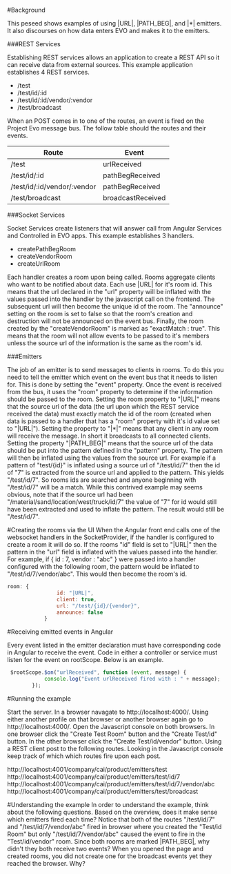#Background

This peseed shows examples of using |URL|, |PATH_BEG|, and |*| emitters.  It also discourses on how data enters EVO and makes it to the emitters.

###REST Services

Establishing REST services allows an application to create a REST API so it can receive data from external sources.  This example application establishes 4 REST services.

- /test
- /test/id/:id
- /test/id/:id/vendor/:vendor
- /test/broadcast

When an POST comes in to one of the routes, an event is fired on the Project Evo message bus.  The follow table should the routes and their events.

| Route | Event |
| ------ | ------ |
| /test | urlReceived |
| /test/id/:id | pathBegReceived |
| /test/id/:id/vendor/:vendor | pathBegReceived |
| /test/broadcast | broadcastReceived |


###Socket Services

Socket Services create listeners that will answer call from Angular Services and Controlled in EVO apps.  This example establishes 3 handlers.

* createPathBegRoom
* createVendorRoom
* createUrlRoom

Each handler creates a room upon being called.  Rooms aggregate clients who want to be notified about data.  Each use |URL| for it's room id.  This means
that the url declared in the "url" property will be inflated with the values passed into the handler by the javascript call on the frontend.  The subsequent url
will then become the unique id of the room.  The "announce" setting on the room is set to false so that the room's
creation and destruction will not be announced on the event bus.  Finally, the room created by the "createVendorRoom" is marked as "exactMatch : true".  This means
that the room will not allow events to be passed to it's members unless the source url of the information is the same as the room's id.

###Emitters

The job  of an emitter is to send messages to clients in rooms.  To do this you need to tell the emitter which event on the event bus that it needs to listen for.
This is done by setting the "event" property.  Once the event is received from the bus, it uses the "room" property to determine if the information should be passed to
the room.  Setting the room property to "|URL|" means that the source url of the data (the url upon which the REST service received the data) must exactly match the id of
the room (created when data is passed to a handler that has a "room" property with it's id value set to "|URL|").  Setting the property to "|*|"  means that any client in
any room will receive the message.  In short it broadcasts to all connected clients.  Setting the property "|PATH_BEG|" means that the source url of the data should be
put into the pattern defined in the "pattern" property.  The pattern will then be inflated using the values from the source url.  For example if a pattern of "test/{id}"
is inflated using a source url of "/test/id/7" then the id of "7" is extracted from the source url and applied to the pattern.  This yields "/test/id/7".  So rooms ids are searched
and anyone beginning with "/test/id/7" will be a match. While this contrived example may seems obvious, note that if the source url had been "/material/sand/location/west/truck/id/7" the
value of "7" for id would still have been extracted and used to inflate the pattern.  The result would still be "/test/id/7".


#Creating the rooms via the UI
When the Angular front end calls one of the websocket handlers in the SocketProvider, if the handler is configured to create a room it will do so.  If the rooms "id" field is set to "|URL|" then the pattern
in the "url" field is inflated with the values passed into the handler.  For example, if { id : 7, vendor : "abc" } were passed into a handler configured with the following room, the pattern would be inflated
to "/test/id/7/vendor/abc".  This would then become the room's id.

```javascript
room: {
                id: "|URL|",
                client: true,
                url: "/test/{id}/{vendor}",
                announce: false
            }
```


#Receiving emitted events in Angular

Every event listed in the emitter declaration must have corresponding code in Angular to receive the event.  Code in either a controller or service must listen for the event on
rootScope.  Below is an example.


```javascript
 $rootScope.$on("urlReceived", function (event, message) {
            console.log("Event urlReceived fired with : " + message);
        });
```


#Running the example

Start the server.  In a browser navagate to http://localhost:4000/.  Using either another profile on that browser or another browser again go to http://localhost:4000/.  Open the Javascript console
on both browsers. In one browser click the "Create Test Room" button and the "Create Test/id" button.  In the other browser click the "Create Test/id/vendor" button.  Using a REST client post to the following routes.
Looking in the Javascript console keep track of which which routes fire upon each post.

http://localhost:4001/company/cai/product/emitters/test
http://localhost:4001/company/cai/product/emitters/test/id/7
http://localhost:4001/company/cai/product/emitters/test/id/7/vendor/abc
http://localhost:4001/company/cai/product/emitters/test/broadcast


#Understanding the example
In order to understand the example, think about the following questions.  Based on the overview, does it make sense which emitters fired each time?  Notice that both of the routes "/test/id/7" and "/test/id/7/vendor/abc"
fired in browser where you created the "Test/id Room" but only "/test/id/7/vendor/abc" caused the event to fire in the "Test/id/vendor" room.  Since both rooms are marked |PATH_BEG|, why didn't they both receive two events?
When you opened the page and created rooms, you did not create one for the broadcast events yet they reached the browser.  Why?





